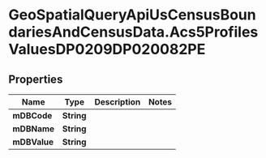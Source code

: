 # GeoSpatialQueryApiUsCensusBoundariesAndCensusData.Acs5ProfilesValuesDP0209DP020082PE

## Properties

Name | Type | Description | Notes
------------ | ------------- | ------------- | -------------
**mDBCode** | **String** |  | 
**mDBName** | **String** |  | 
**mDBValue** | **String** |  | 


